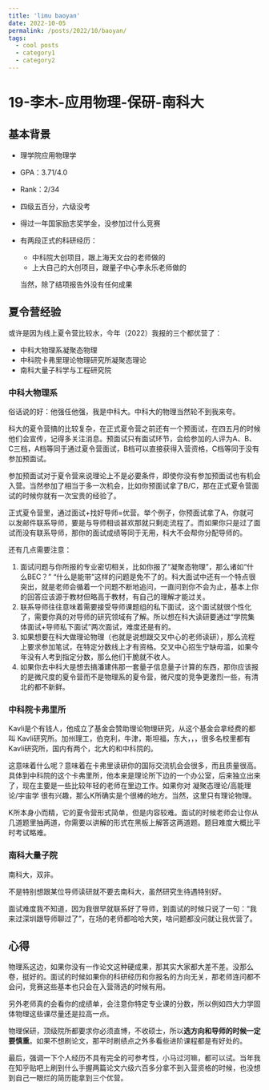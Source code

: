 ```yaml
---
title: 'limu baoyan'
date: 2022-10-05
permalink: /posts/2022/10/baoyan/
tags:
  - cool posts
  - category1
  - category2
---
```




# 19-李木-应用物理-保研-南科大

## 基本背景

* 理学院应用物理学

* GPA：3.71/4.0

* Rank：2/34

* 四级五百分，六级没考

* 得过一年国家励志奖学金，没参加过什么竞赛

* 有两段正式的科研经历：

  * 中科院大创项目，跟上海天文台的老师做的
  * 上大自己的大创项目，跟量子中心李永乐老师做的

  当然，除了结项报告外没有任何成果

## 夏令营经验

或许是因为线上夏令营比较水，今年（2022）我报的三个都优营了：

* 中科大物理系凝聚态物理
* 中科院卡弗里理论物理研究所凝聚态理论
* 南科大量子科学与工程研究院

### 中科大物理系

俗话说的好：他强任他强，我是中科大。中科大的物理当然轮不到我来夸。

科大的夏令营搞的比较复杂，在正式夏令营之前还有一个预面试，在四五月的时候他们会宣传，记得多关注消息。预面试只有面试环节，会给参加的人评为A、B、C三档，A档等同于通过夏令营面试，B档可以直接获得入营资格，C档等同于没有参加预面试。

参加预面试对于夏令营来说理论上不是必要条件，即使你没有参加预面试也有机会入营。当然参加了相当于多一次机会，比如你预面试拿了B/C，那在正式夏令营面试的时候你就有一次宝贵的经验了。

正式夏令营里，通过面试+找好导师=优营。举个例子，你预面试拿了A，你就可以发邮件联系导师，要是与导师相谈甚欢那就只剩走流程了。而如果你只是过了面试而没有联系导师，那你的面试成绩等同于无用，科大不会帮你分配导师的。

还有几点需要注意：

1. 面试问题与你所报的专业密切相关，比如你报了“凝聚态物理”，那么诸如“什么BEC？” “什么是能带”这样的问题是免不了的。科大面试中还有一个特点很突出，就是老师会循着一个问题不断地追问，一直问到你不会为止，基本上你的回答应该源于教材但略高于教材，有自己的理解才能过关。
2. 联系导师往往意味着需要接受导师课题组的私下面试，这个面试就很个性化了，需要你真的对导师的研究领域有了解。所以想在科大读研要通过“学院集体面试+导师私下面试”两次面试，难度还是有的。
3. 如果想要在科大做理论物理（也就是说想跟交叉中心的老师读研），那么流程上要求参加笔试，在特定分数线上才有资格。交叉中心招生宁缺毋滥，如果今年没有人考到指定分数，那么他们干脆就不收人。
4. 如果你去中科大是想去搞潘建伟那一套量子信息量子计算的东西，那你应该报的是微尺度的夏令营而不是物理系的夏令营，微尺度的竞争更激烈一些，有清北的都不新鲜。



### 中科院卡弗里所

Kavli是个有钱人，他成立了基金会赞助理论物理研究，从这个基金会拿经费的都叫 Kavli研究所。加州理工，伯克利，牛津，斯坦福，东大，，，很多名校里都有Kavli研究所，国内有两个，北大的和中科院的。

这意味着什么呢？意味着在卡弗里读研你的国际交流机会会很多，而且质量很高。具体到中科院的这个卡弗里所，他本来是理论所下边的一个办公室，后来独立出来了，现在主要是一些比较年轻的老师在里边工作。如果你对 凝聚态理论/高能理论/宇宙学 很有兴趣，那么K所确实是个很棒的地方。当然，这里只有理论物理。

K所本身小而精，它的夏令营形式简单，但是内容较难。面试的时候老师会让你从几道题里抽两道，你需要以讲解的形式在黑板上解答这两道题。题目难度大概比平时考试略难。

### 南科大量子院

南科大，双非。

不是特别想跟某位导师读研就不要去南科大，虽然研究生待遇特别好。

面试难度我不知道，因为我很早就联系好了导师，到面试的时候只说了一句：“我来过深圳跟导师聊过了”，在场的老师都哈哈大笑，啥问题都没问就让我优营了。



## 心得

物理系这边，如果你没有一作论文这种硬成果，那其实大家都大差不差。没那么卷，挺好的。面试的时候如果你的科研经历和你报名的方向无关，那老师连问都不会问，竞赛这些基本也只会在入营筛选的时候有用。

另外老师真的会看你的成绩单，会注意你特定专业课的分数，所以例如四大力学固体物理这些课尽量还是拉高一点。

物理保研，顶级院所都要求你必须直博，不收硕士，所以**选方向和导师的时候一定要慎重**。如果不想刷论文，那平时刷绩点之外多看些进阶课程都是有好处的。

最后，强调一下个人经历不具有完全的可参考性，小马过河嘛，都可以试。当年我在知乎贴吧上刷到什么手握两篇论文六级六百多分拿不到入营资格的时候，也没想到自己一眼烂的简历能拿到三个优营。
